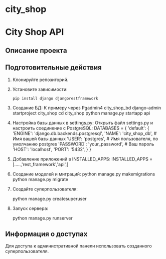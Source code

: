 # city_shop
# City Shop API

## Описание проекта
## Подготовительные действия

1. Клонируйте репозиторий.
2. Установите зависимости:
    ```bash
   pip install django djangorestframework
    ```
3. Создание БД:
    К примеру через Pgadmin4 city_shop_bd
   django-admin startproject city_shop
   cd city_shop
   python manage.py startapp api

4. Настройка базы данных в settings.py:
Открыть файл settings.py и настроить соединение с PostgreSQL:
DATABASES = {
    'default': {
        'ENGINE': 'django.db.backends.postgresql',
        'NAME': 'city_shop_db',  # Имя вашей базы данных
        'USER': 'postgres',  # Имя пользователя, по умолчанию postgres
        'PASSWORD': 'your_password',  # Ваш пароль
        'HOST': 'localhost',
        'PORT': '5432',
    }
}

5. Добавление приложений в INSTALLED_APPS:
    INSTALLED_APPS = [.....,'rest_framework','api',]
   
6. Создание моделей и миграций:
    python manage.py makemigrations
    python manage.py migrate
    
7. Создайте суперпользователя:
    
    python manage.py createsuperuser
    
8. Запуск сервера:
    
    python manage.py runserver
   
## Информация о доступах

Для доступа к административной панели использовать созданного суперпользователя.


